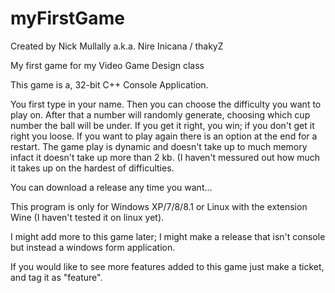 myFirstGame
===========

Created by Nick Mullally a.k.a. Nire Inicana / thakyZ

My first game for my Video Game Design class

This game is a, 32-bit C++ Console Application.

You first type in your name. Then you can choose the difficulty you want to play on. After that a number will randomly generate, choosing which cup number the ball will be under. If you get it right, you win; if you don't get it right you loose. If you want to play again there is an option at the end for a restart. The game play is dynamic and doesn't take up to much memory infact it doesn't take up more than 2 kb. (I haven't messured out how much it takes up on the hardest of difficulties.

You can download a release any time you want...

This program is only for Windows XP/7/8/8.1 or Linux with the extension Wine (I haven't tested it on linux yet).

I might add more to this game later; I might make a release that isn't console but instead a windows form application.

If you would like to see more features added to this game just make a ticket, and tag it as "feature".

